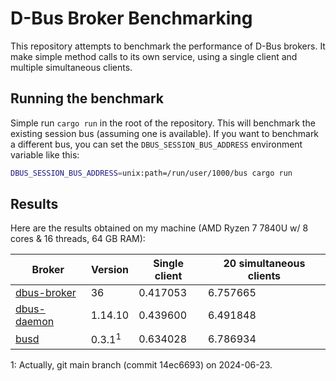 # D-Bus Broker Benchmarking

This repository attempts to benchmark the performance of D-Bus brokers. It make simple method calls
to its own service, using a single client and multiple simultaneous clients.

## Running the benchmark

Simple run `cargo run` in the root of the repository. This will benchmark the existing session bus
(assuming one is available). If you want to benchmark a different bus, you can set the
`DBUS_SESSION_BUS_ADDRESS` environment variable like this:

```sh
DBUS_SESSION_BUS_ADDRESS=unix:path=/run/user/1000/bus cargo run
```

## Results

Here are the results obtained on my machine (AMD Ryzen 7 7840U w/ 8 cores & 16 threads, 64 GB RAM):

| Broker        |      Version      | Single client | 20 simultaneous clients |
|---------------|-------------------|---------------|-------------------------|
| [dbus-broker] | 36                |   0.417053    |        6.757665         |
| [dbus-daemon] | 1.14.10           |   0.439600    |        6.491848         |
| [busd]        | 0.3.1<sup>1</sup> |   0.634028    |        6.786934         |

1: Actually, git main branch (commit 14ec6693) on 2024-06-23.

[dbus-broker]: https://github.com/bus1/dbus-broker
[dbus-daemon]: https://gitlab.freedesktop.org/dbus/dbus
[busd]: https://github.com/dbus2/busd
